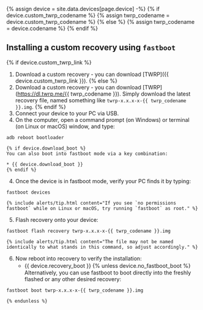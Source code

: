 {% assign device = site.data.devices[page.device] -%}
{% if device.custom_twrp_codename %}
{% assign twrp_codename = device.custom_twrp_codename %}
{% else %}
{% assign twrp_codename = device.codename %}
{% endif %}

## Installing a custom recovery using `fastboot`

{% if device.custom_twrp_link %}
1. Download a custom recovery - you can download [TWRP]({{ device.custom_twrp_link }}).
{% else %}
1. Download a custom recovery - you can download [TWRP](https://dl.twrp.me/{{ twrp_codename }}).
Simply download the latest recovery file, named something like `twrp-x.x.x-x-{{ twrp_codename }}.img`.
{% endif %}
2. Connect your device to your PC via USB.
3. On the computer, open a command prompt (on Windows) or terminal (on Linux or macOS) window, and type:
```
adb reboot bootloader
```
    {% if device.download_boot %}
    You can also boot into fastboot mode via a key combination:

    * {{ device.download_boot }}
    {% endif %}
4. Once the device is in fastboot mode, verify your PC finds it by typing:
```
fastboot devices
```
    {% include alerts/tip.html content="If you see `no permissions fastboot` while on Linux or macOS, try running `fastboot` as root." %}
5. Flash recovery onto your device:
```
fastboot flash recovery twrp-x.x.x-x-{{ twrp_codename }}.img
```
    {% include alerts/tip.html content="The file may not be named identically to what stands in this command, so adjust accordingly." %}

6. Now reboot into recovery to verify the installation:
    * {{ device.recovery_boot }}
    {% unless device.no_fastboot_boot %}
    　  
    Alternatively, you can use fastboot to boot directly into the freshly flashed or any other desired recovery:
```
fastboot boot twrp-x.x.x-x-{{ twrp_codename }}.img
```
    {% endunless %}
